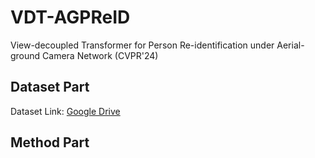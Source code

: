 # VDT-AGPReID
View-decoupled Transformer for Person Re-identification under Aerial-ground Camera Network (CVPR'24)

## Dataset Part
Dataset Link: [Google Drive](https://drive.google.com/file/d/1yDjyH0VtW7efxP3vgQjIqTx2oafCB67t/view?usp=drive_link)

## Method Part
